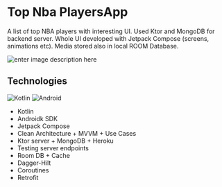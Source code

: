 # Top Nba PlayersApp

A list of top NBA players with interesting UI.
Used Ktor and MongoDB for backend server.
Whole UI developed with Jetpack Compose (screens, animations etc).
Media stored also in local ROOM Database.

![enter image description here](https://images2.imgbox.com/95/80/poQBjtsB_o.png)

## Technologies
![Kotlin](https://img.shields.io/badge/kotlin-%230095D5.svg?style=for-the-badge&logo=kotlin&logoColor=white)
![Android](https://img.shields.io/badge/Android-3DDC84?style=for-the-badge&logo=android&logoColor=white)

- Kotlin
- Androidk SDK
- Jetpack Compose  
- Clean Architecture + MVVM + Use Cases  
- Ktor server + MongoDB + Heroku  
- Testing server endpoints  
- Room DB  + Cache
- Dagger-Hilt  
- Coroutines
- Retrofit
